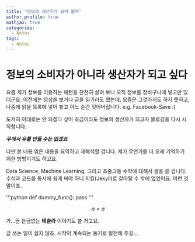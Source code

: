 ```yaml
---
title: "정보의 생산자가 되어 볼까"
author_profile: true
mathjax: true
categories:
  - Notes
tags:
  - Notes
---
```


# 정보의 소비자가 아니라 생산자가 되고 싶다
요즘 제가 정보를 이용하는 패턴을 찬찬히 살펴 보니 오직 정보를 장바구니에 넣고만 있더군요. 
이전에는 영상을 보거나 글을 읽기라도 했는데, 요즘은 그것마저도 하지 못하고, 나중에 읽을 목록에 넣어 놓고 어느 순간 잊어버립니다. e.g. Facebook-Save :(

도저히 이대로는 안 되겠다 싶어 조금이라도 정보의 생산자가 되고자 블로깅을 다시 시작합니다.

***무에서 유를 만들 수는 없겠죠***

다만 본 내용 읽은 내용을 요약하고 재해석할 겁니다. 제가 무언가를 더 오래 기억하기 위한 방법이기도 하고요.

Data Science, Machine Learning, 그리고 초중고등 수학에 대해서 글을 쓸 겁니다. 수식과 코드를 동시에 쉽게 써야 하니 지킬(Jekyll)로 갈아탈 수 밖에 없었어요.
이런 것 말이죠.

'''python
def dummy_func():
  pass
'''

$$ a = a $$

가...끔 뜬금없는 **테슬라** 이야기도 쓸 거고요.

글 쓰는 일이 쉽지 않죠. 시작이 계속되는 동기로 발전해 주길...
